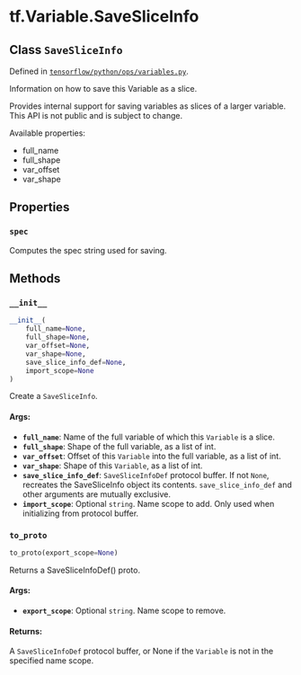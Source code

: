 <div itemscope itemtype="http://developers.google.com/ReferenceObject">
<meta itemprop="name" content="tf.Variable.SaveSliceInfo" />
<meta itemprop="property" content="spec"/>
<meta itemprop="property" content="__init__"/>
<meta itemprop="property" content="to_proto"/>
</div>

# tf.Variable.SaveSliceInfo

## Class `SaveSliceInfo`





Defined in [`tensorflow/python/ops/variables.py`](https://www.tensorflow.org/code/tensorflow/python/ops/variables.py).

Information on how to save this Variable as a slice.

Provides internal support for saving variables as slices of a larger
variable.  This API is not public and is subject to change.

Available properties:

* full_name
* full_shape
* var_offset
* var_shape

## Properties

<h3 id="spec"><code>spec</code></h3>

Computes the spec string used for saving.



## Methods

<h3 id="__init__"><code>__init__</code></h3>

``` python
__init__(
    full_name=None,
    full_shape=None,
    var_offset=None,
    var_shape=None,
    save_slice_info_def=None,
    import_scope=None
)
```

Create a `SaveSliceInfo`.

#### Args:

* <b>`full_name`</b>: Name of the full variable of which this `Variable` is a
      slice.
* <b>`full_shape`</b>: Shape of the full variable, as a list of int.
* <b>`var_offset`</b>: Offset of this `Variable` into the full variable, as a
      list of int.
* <b>`var_shape`</b>: Shape of this `Variable`, as a list of int.
* <b>`save_slice_info_def`</b>: `SaveSliceInfoDef` protocol buffer. If not `None`,
    recreates the SaveSliceInfo object its contents.
    `save_slice_info_def` and other arguments are mutually
    exclusive.
* <b>`import_scope`</b>: Optional `string`. Name scope to add. Only used
    when initializing from protocol buffer.

<h3 id="to_proto"><code>to_proto</code></h3>

``` python
to_proto(export_scope=None)
```

Returns a SaveSliceInfoDef() proto.

#### Args:

* <b>`export_scope`</b>: Optional `string`. Name scope to remove.


#### Returns:

  A `SaveSliceInfoDef` protocol buffer, or None if the `Variable` is not
  in the specified name scope.




